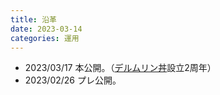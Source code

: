 ```yaml
---
title: 沿革
date: 2023-03-14
categories: 運用
---
```


- 2023/03/17 本公開。（[デルムリン丼](https://mastodon.delmulin.com/)設立2周年）
- 2023/02/26 プレ公開。
